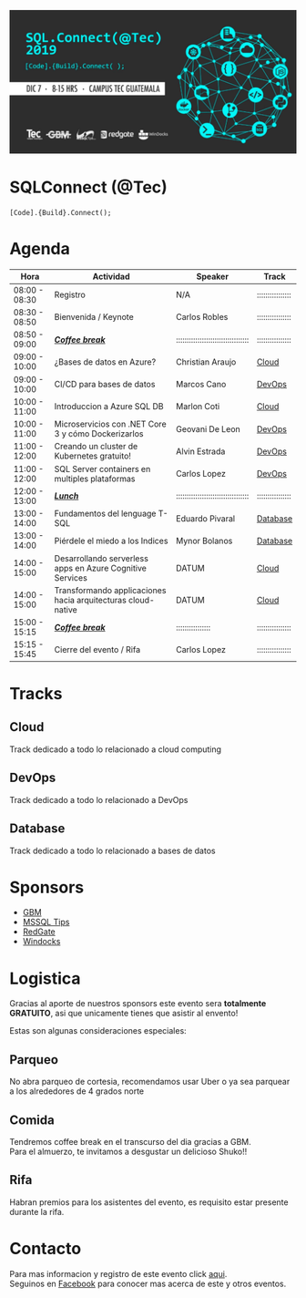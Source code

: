 ![Header](images/header.jpg)
# SQLConnect (@Tec)
```
[Code].{Build}.Connect();
```
# Agenda

Hora | Actividad | Speaker | Track
--- | --- | ---  | --- 
08:00 - 08:30 | Registro | N/A | ::::::::::::::::
08:30 - 08:50 | Bienvenida / Keynote | Carlos Robles | ::::::::::::::::
08:50 - 09:00 | **_[Coffee break](#Comida)_** | :::::::::::::::::::::::::::::::::: | ::::::::::::::::
09:00 - 10:00 | ¿Bases de datos en Azure? | Christian Araujo | [Cloud](#Cloud)
09:00 - 10:00 | CI/CD para bases de datos | Marcos Cano | [DevOps](#DevOps)
10:00 - 11:00 | Introduccion a Azure SQL DB | Marlon Coti | [Cloud](#Cloud)
10:00 - 11:00 | Microservicios con .NET Core 3 y cómo Dockerizarlos | Geovani De Leon | [DevOps](#DevOps)
11:00 - 12:00 | Creando un cluster de Kubernetes gratuito! | Alvin Estrada | [DevOps](#DevOps)
11:00 - 12:00 | SQL Server containers en multiples plataformas | Carlos Lopez | [DevOps](#DevOps)
12:00 - 13:00 | **_[Lunch](#Comida)_** | :::::::::::::::::::::::::::::::::: | ::::::::::::::::
13:00 - 14:00 | Fundamentos del lenguage T-SQL | Eduardo Pivaral | [Database](#Database)
13:00 - 14:00 | Piérdele el miedo a los Indices | Mynor Bolanos | [Database](#Database)
14:00 - 15:00 | Desarrollando serverless apps en Azure Cognitive Services | DATUM | [Cloud](#Cloud)
14:00 - 15:00 | Transformando applicaciones hacia arquitecturas cloud-native | DATUM | [Cloud](#Cloud)
15:00 - 15:15 | **_[Coffee break](#Comida)_** | :::::::::::::::: | ::::::::::::::::
15:15 - 15:45 | Cierre del evento / Rifa | Carlos Lopez | ::::::::::::::::

# Tracks
## Cloud
Track dedicado a todo lo relacionado a cloud computing
## DevOps
Track dedicado a todo lo relacionado a DevOps
## Database
Track dedicado a todo lo relacionado a bases de datos

# Sponsors

* [GBM](https://www.gbm.net)
* [MSSQL Tips](https://www.mssqltips.com)
* [RedGate](https://www.red-gate.com)
* [Windocks](https://windocks.com)

# Logistica
Gracias al aporte de nuestros sponsors este evento sera **totalmente GRATUITO**, asi que unicamente tienes que asistir al envento!

Estas son algunas consideraciones especiales:

## Parqueo
No abra parqueo de cortesia, recomendamos usar Uber o ya sea parquear a los alrededores de 4 grados norte

## Comida
Tendremos coffee break en el transcurso del dia gracias a GBM.  
Para el almuerzo, te invitamos a desgustar un delicioso Shuko!!

## Rifa
Habran premios para los asistentes del evento, es requisito estar presente durante la rifa.

# Contacto
Para mas informacion y registro de este evento click [aqui](https://www.eventbrite.ca/e/modern-migration-tour-2019-guatemala-tickets-61944098466).  
Seguinos en [Facebook](https://www.facebook.com/groups/gtssug/) para conocer mas acerca de este y otros eventos.
